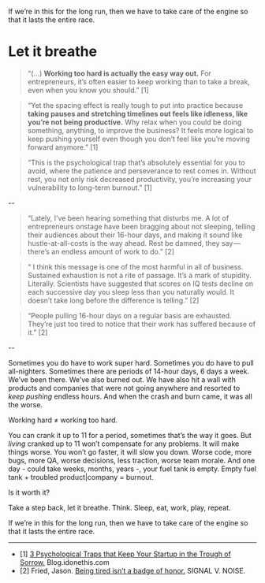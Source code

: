 If we’re in this for the long run, then we have to take care of the engine so that it lasts the entire race. 
# Let it breathe

> “(...) **Working too hard is actually the easy way out.** For entrepreneurs, it’s often easier to keep working than to take a break, even when you know you should.” [1]

> “Yet the spacing effect is really tough to put into practice because **taking pauses and stretching timelines out feels like idleness, like you’re not being productive.** Why relax when you could be doing something, anything, to improve the business? It feels more logical to keep pushing yourself even though you don’t feel like you’re moving forward anymore.” [1]

> “This is the psychological trap that’s absolutely essential for you to avoid, where the patience and perseverance to rest comes in. Without rest, you not only risk decreased productivity, you’re increasing your vulnerability to long-term burnout.” [1]

--

> “Lately, I’ve been hearing something that disturbs me. A lot of entrepreneurs onstage have been bragging about not sleeping, telling their audiences about their 16-hour days, and making it sound like hustle-at-all-costs is the way ahead. Rest be damned, they say — there’s an endless amount of work to do.” [2]

> “ I think this message is one of the most harmful in all of business. Sustained exhaustion is not a rite of passage. It’s a mark of stupidity. Literally. Scientists have suggested that scores on IQ tests decline on each successive day you sleep less than you naturally would. It doesn’t take long before the difference is telling.” [2]

> “People pulling 16-hour days on a regular basis are exhausted. They’re just too tired to notice that their work has suffered because of it.” [2]

--

Sometimes you do have to work super hard. Sometimes you do have to pull all-nighters. Sometimes there are periods of 14-hour days, 6 days a week. We’ve been there. We’ve also burned out. We have also hit a wall with products and companies that were not going anywhere and resorted to *keep pushing* endless hours. And when the crash and burn came, it was all the worse. 

Working hard ≠ working too hard.

You can crank it up to 11 for a period, sometimes that’s the way it goes. But *living* cranked up to 11 won’t compensate for any problems. It will make things worse. You won’t go faster, it will slow you down. Worse code, more bugs, more QA, worse decisions, less traction, worse team morale. And one day - could take weeks, months, years -, your fuel tank is empty. Empty fuel tank + troubled product|company = burnout.

Is it worth it? 

Take a step back, let it breathe. Think. Sleep, eat, work, play, repeat.  

If we’re in this for the long run, then we have to take care of the engine so that it lasts the entire race. 

---

- [1] <a href="http://blog.idonethis.com/startup-psychology-trough-sorrow/" target="_blank">3 Psychological Traps that Keep Your Startup in the Trough of Sorrow.</a> Blog.idonethis.com
- [2] Fried, Jason. <a href="https://m.signalvnoise.com/being-tired-isnt-a-badge-of-honor/" target="_blank">Being tired isn’t a badge of honor.</a> SIGNAL V. NOISE. 


 
 
 
 
 

